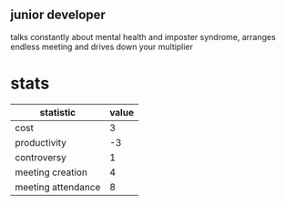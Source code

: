 ## junior developer

talks constantly about mental health and imposter syndrome, arranges endless meeting and drives down your multiplier

# stats

|statistic|value  |
|--|--|
|cost|3|
|productivity|-3|
|controversy|1|
|meeting creation|4|
|meeting attendance|8|